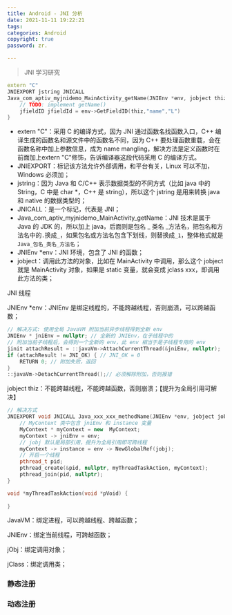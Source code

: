 ```yaml
---
title: Android - JNI 分析
date: 2021-11-11 19:22:21
tags:
categories: Android
copyright: true
password: zr.

---
```




> JNI 学习研究
>

<!--more-->



``` cpp
extern "C" 
JNIEXPORT jstring JNICALL
Java_com_aptiv_myjnidemo_MainActivity_getName(JNIEnv *env, jobject thiz) {
    // TODO: implement getName()
    jfieldID jfieldId = env->GetFieldID(thiz,"name","L")
}
```



- extern "C"：采用 C 的编译方式，因为 JNI 通过函数名找函数入口，C++ 编译生成的函数名和源文件中的函数名不同，因为 C++ 要处理函数重载，会在函数名称中加上参数信息，成为 name mangling，解决方法是定义函数时在前面加上extern "C"修饰，告诉编译器这段代码采用 C 的编译方式。
- JNIEXPORT：标记该方法允许外部调用，和平台有关，Linux 可以不加，Windows 必须加；
- jstring：因为 Java 和 C/C++ 表示数据类型的不同方式（比如 java 中的 String，C 中是 char *，C++ 是 string），所以这个 jstring 是用来转换 java 和 native 的数据类型的；
- JNICALL：是一个标记，代表是 JNI；
- Java_com_aptiv_myjnidemo_MainActivity_getName：JNI 技术是属于 Java 的 JDK 的，所以加上 java，后面则是包名 _ 类名 _方法名，把包名和方法名中的`.`换成`_`，如果包名或方法名包含下划线，则替换成`_1`，整体格式就是 `Java_包名_类名_方法名`；
- JNIEnv *env：JNI 环境，包含了 JNI 的函数；
- jobject：调用此方法的对象，比如在 MainActivity 中调用，那么这个 jobject 就是 MainActivity 对象，如果是 static 变量，就会变成 jclass xxx，即调用此方法的类； 





JNI 线程

JNIEnv *env：JNIEnv 是绑定线程的，不能跨越线程，否则崩溃，可以跨越函数；

``` cpp
// 解决方式: 使用全局 JavaVM 附加当前异步线程得到全新 env
JNIEnv * jniEnv = nullptr; // 全新的 JNIEnv，在子线程中的
// 附加当前子线程后，会得到一个全新的 env，此 env 相当于是子线程专用的 env
jinit attachResult = ::javaVm->AttachCurrentThread(&jniEnv, nullptr);
if (attachResult != JNI_OK) { // JNI_OK = 0
    RETURN 0; // 附加失败，返回
}
::javaVm->DetachCurrentThread();// 必须解除附加，否则报错
```



jobject thiz：不能跨越线程，不能跨越函数，否则崩溃；【提升为全局引用可解决】

``` cpp
// 解决方式
JNIEXPORT void JNICALL Java_xxx_xxx_methodName(JNIEnv *env, jobject jobj){
    // MyContext 类中包含 jniEnv 和 instance 变量
    MyContext * myContext = new  MyContext; 
	myContext -> jniEnv = env;
    // jobj 默认是局部引用，提升为全局引用即可跨线程
	myContext -> instance = env -> NewGlobalRef(jobj);
    // 开启一个线程
    pthread_t pid;
    pthread_create(&pid, nullptr, myThreadTaskAction, myContext);
    pthread_join(pid, nullptr);
}

void *myThreadTaskAction(void *pVoid) {
    
}

```



JavaVM：绑定进程，可以跨越线程、跨越函数；

JNIEnv：绑定当前线程，可跨越函数；

jObj：绑定调用对象；

jClass：绑定调用类；



### 静态注册





### 动态注册

